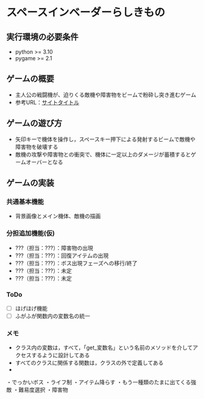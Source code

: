 # スペースインベーダーらしきもの

## 実行環境の必要条件
* python >= 3.10
* pygame >= 2.1

## ゲームの概要
* 主人公の戦闘機が、迫りくる敵機や障害物をビームで粉砕し突き進むゲーム
* 参考URL：[サイトタイトル](https://www.nintendo.com/jp/games/feature/nintendo-classics/clv-p-hafcj/index.html)

## ゲームの遊び方
* 矢印キーで機体を操作し，スペースキー押下による発射するビームで敵機や障害物を破壊する
* 敵機の攻撃や障害物との衝突で、機体に一定以上のダメージが蓄積するとゲームオーバーとなる

## ゲームの実装
### 共通基本機能
* 背景画像とメイン機体、敵機の描画

### 分担追加機能(仮)
* ???（担当：???）：障害物の出現
* ???（担当：???）：回復アイテムの出現
* ???（担当：???）：ボス出現フェーズへの移行/終了
* ???（担当：???）：未定
* ???（担当：???）：未定

### ToDo
- [ ] ほげほげ機能
- [ ] ふがふが関数内の変数名の統一

### メモ
* クラス内の変数は，すべて，「get_変数名」という名前のメソッドを介してアクセスするように設計してある
* すべてのクラスに関係する関数は，クラスの外で定義してある
*
・でっかいボス
・ライフ制
・アイテム降らす
・もう一種類のたまに出てくる強敵
・難易度選択
・障害物
